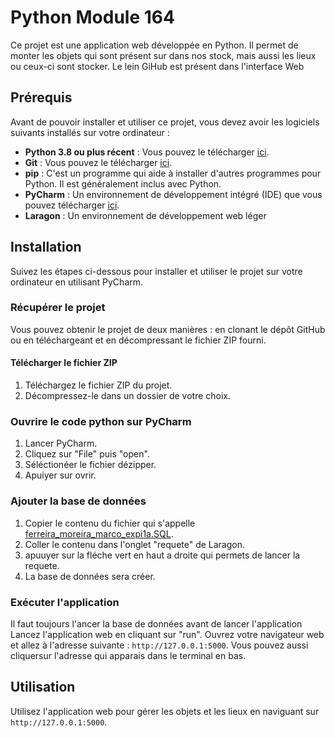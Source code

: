# Python Module 164

Ce projet est une application web développée en Python. Il permet de monter les objets qui sont présent sur dans nos stock, mais aussi les lieux ou ceux-ci sont stocker.
Le lein GiHub est présent dans l'interface Web

## Prérequis

Avant de pouvoir installer et utiliser ce projet, vous devez avoir les logiciels suivants installés sur votre ordinateur :

- **Python 3.8 ou plus récent** : Vous pouvez le télécharger [ici](https://www.python.org/downloads/).
- **Git** : Vous pouvez le télécharger [ici](https://git-scm.com/downloads).
- **pip** : C'est un programme qui aide à installer d'autres programmes pour Python. Il est généralement inclus avec Python.
- **PyCharm** : Un environnement de développement intégré (IDE) que vous pouvez télécharger [ici](https://www.jetbrains.com/pycharm/download/).
- **Laragon** : Un environnement de développement web léger

## Installation

Suivez les étapes ci-dessous pour installer et utiliser le projet sur votre ordinateur en utilisant PyCharm.

### Récupérer le projet

Vous pouvez obtenir le projet de deux manières : en clonant le dépôt GitHub ou en téléchargeant et en décompressant le fichier ZIP fourni.


#### Télécharger le fichier ZIP

1. Téléchargez le fichier ZIP du projet.
2. Décompressez-le dans un dossier de votre choix.

### Ouvrire le code python sur PyCharm

1. Lancer PyCharm.
2. Cliquez sur "File" puis "open".
3. Séléctionéer le fichier dézipper.
4. Apuiyer sur ovrir.

### Ajouter la base de données

1. Copier le contenu du fichier qui s'appelle [ferreira_moreira_marco_expi1a.SQL](APP_FILMS_164%2Fdatabase%2Fferreira_moreira_marco_expi1a.SQL).
2. Coller le contenu dans l'onglet "requete" de Laragon.
3. apuuyer sur la fléche vert en haut a droite qui permets de lancer la requete.
4. La base de données sera créer. 

### Exécuter l'application

Il faut toujours l'ancer la base de données avant de lancer l'application
Lancez l'application web en cliquant sur "run".
Ouvrez votre navigateur web et allez à l'adresse suivante : `http://127.0.0.1:5000`.
Vous pouvez aussi cliquersur l'adresse qui apparais dans le terminal en bas.
## Utilisation

Utilisez l'application web pour gérer les objets et les lieux  en naviguant sur `http://127.0.0.1:5000`.
